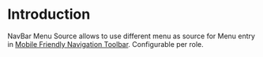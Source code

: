 # Introduction

NavBar Menu Source allows to use different menu as source for Menu entry in
[Mobile Friendly Navigation Toolbar](http://drupal.org/project/navbar).
Configurable per role.
